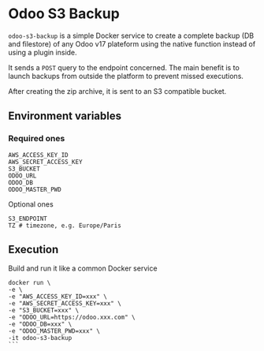 # Odoo S3 Backup

`odoo-s3-backup` is a simple Docker service to create a complete backup (DB and filestore) of any Odoo v17 plateform using the native function instead of using a plugin inside.

It sends a `POST` query to the endpoint concerned. The main benefit is to launch backups from outside the platform to prevent missed executions.

After creating the zip archive, it is sent to an S3 compatible bucket.

## Environment variables

### Required ones
```
AWS_ACCESS_KEY_ID
AWS_SECRET_ACCESS_KEY
S3_BUCKET
ODOO_URL
ODOO_DB
ODOO_MASTER_PWD
```

Optional ones
```
S3_ENDPOINT
TZ # timezone, e.g. Europe/Paris 
```

## Execution

Build and run it like a common Docker service
````
docker run \
-e \
-e "AWS_ACCESS_KEY_ID=xxx" \
-e "AWS_SECRET_ACCESS_KEY=xxx" \
-e "S3_BUCKET=xxx" \
-e "ODOO_URL=https://odoo.xxx.com" \
-e "ODOO_DB=xxx" \
-e "ODOO_MASTER_PWD=xxx" \
-it odoo-s3-backup
```